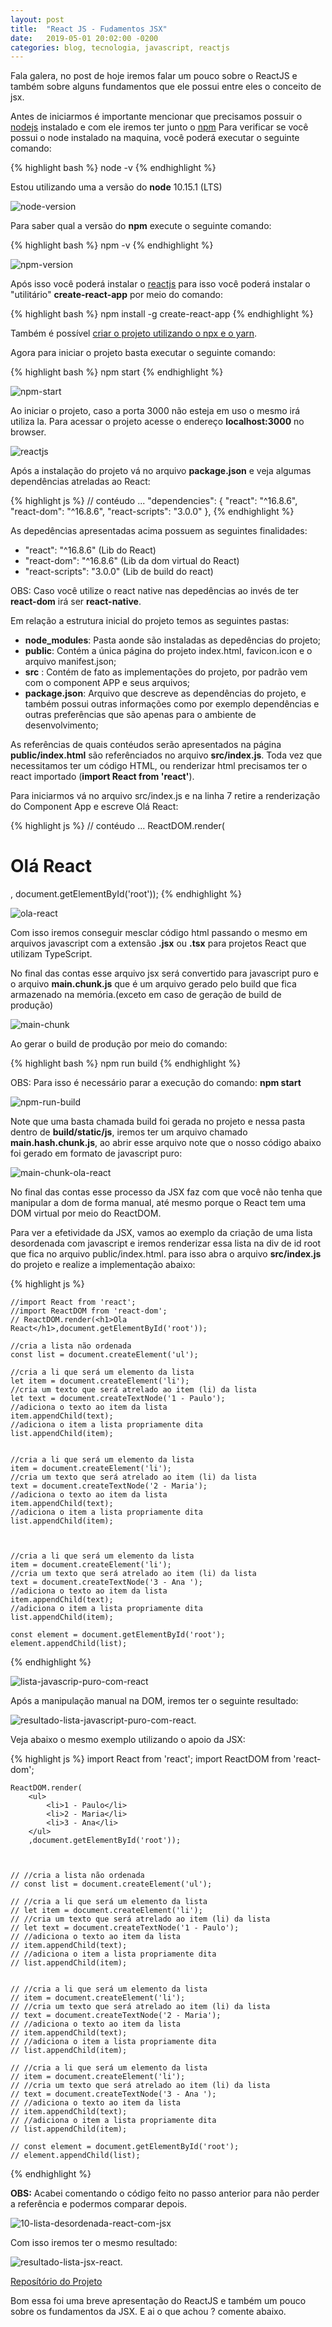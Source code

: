 ```yaml
---
layout: post
title:  "React JS - Fudamentos JSX"
date:   2019-05-01 20:02:00 -0200
categories: blog, tecnologia, javascript, reactjs
---
```



Fala galera, no post de hoje iremos falar um pouco sobre o ReactJS e também sobre alguns fundamentos que ele possui entre eles o conceito de jsx.

Antes de iniciarmos é importante mencionar que precisamos possuir o <a href="https://nodejs.org/en/" target="__blank">nodejs</a> instalado e com ele iremos ter junto o <a href="https://www.npmjs.com/" target="__blank">npm</a> 
Para verificar se você possui o node instalado na maquina, você poderá executar o seguinte comando:

{% highlight bash %}
   node -v
{% endhighlight %}

Estou utilizando uma a versão do **node** 10.15.1 (LTS)

![node-version](/assets/img/posts/reactjs-fundamentos-jsx/1-node-version.png)

Para saber qual a versão do **npm** execute o seguinte comando:

{% highlight bash %}
    npm -v
{% endhighlight %}

![npm-version](/assets/img/posts/reactjs-fundamentos-jsx/2-npm-version.png)

Após isso você poderá instalar o <a href="https://reactjs.org/" target="__blank">reactjs</a> para isso você poderá instalar o "utilitário" **create-react-app** por meio do comando:

{% highlight bash %}
    npm install -g create-react-app
{% endhighlight %}

Também é possível <a href="https://facebook.github.io/create-react-app/docs/getting-started" target="__blank">criar o projeto utilizando o npx e o yarn</a>. 

Agora para iniciar o projeto basta executar o seguinte comando:


{% highlight bash %}
    npm start
{% endhighlight %}


![npm-start](/assets/img/posts/reactjs-fundamentos-jsx/03-01-npm-start.png)


Ao iniciar o projeto, caso a porta 3000 não esteja em uso o mesmo irá utiliza la. Para acessar o projeto acesse o endereço **localhost:3000** no browser.


![reactjs](/assets/img/posts/reactjs-fundamentos-jsx/03-02-reactjs.png)

Após a instalação do projeto vá no arquivo **package.json** e veja algumas dependências atreladas ao React:

{% highlight js %}
 // contéudo ...
 "dependencies": {
    "react": "^16.8.6",
    "react-dom": "^16.8.6",
    "react-scripts": "3.0.0"
  },
{% endhighlight %}

As depedências apresentadas acima possuem as seguintes finalidades:

- "react": "^16.8.6" (Lib do React)
- "react-dom": "^16.8.6" (Lib da dom virtual do React)
- "react-scripts": "3.0.0" (Lib de build do react)

OBS: Caso você utilize o react native nas depedências ao invés de ter **react-dom** irá ser **react-native**.

Em relação a estrutura inicial do projeto temos as seguintes pastas:

- **node_modules**: Pasta aonde são instaladas as depedências do projeto;
- **public**: Contém a única página do projeto index.html, favicon.icon e o arquivo manifest.json;
- **src** : Contém de fato as implementações do projeto, por padrão vem com o component APP e seus arquivos;
- **package.json**: Arquivo que descreve as dependências do projeto, e também possui outras informações como por exemplo dependências e outras preferências que são apenas para o ambiente de desenvolvimento;

As referências de quais contéudos serão apresentados na página **public/index.html** são referênciados no arquivo **src/index.js**. Toda vez que necessitamos ter um código HTML, ou renderizar html precisamos ter o react importado (**import React from 'react'**).

Para iniciarmos vá no arquivo src/index.js e na linha 7 retire a renderização do Component App e escreve Olá React:

{% highlight js %}
 // contéudo ...
ReactDOM.render(<h1>Olá React</h1>, document.getElementById('root'));
{% endhighlight %}

![ola-react](/assets/img/posts/reactjs-fundamentos-jsx/03-03-ola-react.png)


Com isso iremos conseguir mesclar código html passando o mesmo em arquivos javascript com a extensão **.jsx** ou **.tsx** para projetos React que utilizam TypeScript.

No final das contas esse arquivo jsx será convertido para javascript puro e o arquivo **main.chunk.js** que é um arquivo gerado pelo build que fica armazenado na memória.(exceto em caso de geração de build de produção)


![main-chunk](/assets/img/posts/reactjs-fundamentos-jsx/4-main.chunk.js.png)

Ao gerar o build de produção por meio do comando:

{% highlight bash %}
   npm run build
{% endhighlight %}

OBS: Para isso é necessário parar a execução do comando: **npm start**

![npm-run-build](/assets/img/posts/reactjs-fundamentos-jsx/5-npm-run-build.png)

Note que uma basta chamada build foi gerada no projeto e nessa pasta dentro de **build/static/js**, iremos ter um arquivo chamado **main.hash.chunk.js**, ao abrir esse arquivo note que o nosso código abaixo foi gerado em formato de javascript puro:

![main-chunk-ola-react](/assets/img/posts/reactjs-fundamentos-jsx/7-main-chunk-ola-react.png)

No final das contas esse processo da JSX faz com que você não tenha que manipular a dom de forma manual, até mesmo porque o React tem uma DOM virtual por meio do ReactDOM.

Para ver a efetividade da JSX, vamos ao exemplo da criação de uma lista desordenada com javascript e iremos renderizar essa lista na div de id root que fica no arquivo public/index.html. para isso abra o arquivo **src/index.js** do projeto e realize a implementação abaixo:

{% highlight js %}

    //import React from 'react';
    //import ReactDOM from 'react-dom';
    // ReactDOM.render(<h1>Ola React</h1>,document.getElementById('root'));

    //cria a lista não ordenada
    const list = document.createElement('ul');

    //cria a li que será um elemento da lista
    let item = document.createElement('li');
    //cria um texto que será atrelado ao item (li) da lista
    let text = document.createTextNode('1 - Paulo');
    //adiciona o texto ao item da lista
    item.appendChild(text);
    //adiciona o item a lista propriamente dita
    list.appendChild(item);


    //cria a li que será um elemento da lista
    item = document.createElement('li');
    //cria um texto que será atrelado ao item (li) da lista
    text = document.createTextNode('2 - Maria');
    //adiciona o texto ao item da lista
    item.appendChild(text);
    //adiciona o item a lista propriamente dita
    list.appendChild(item);



    //cria a li que será um elemento da lista
    item = document.createElement('li');
    //cria um texto que será atrelado ao item (li) da lista
    text = document.createTextNode('3 - Ana ');
    //adiciona o texto ao item da lista
    item.appendChild(text);
    //adiciona o item a lista propriamente dita
    list.appendChild(item);

    const element = document.getElementById('root');
    element.appendChild(list);

{% endhighlight %}


![lista-javascrip-puro-com-react](/assets/img/posts/reactjs-fundamentos-jsx/8-lista-javascrip-puro-com-react.png)


Após a manipulação manual na DOM, iremos ter o seguinte resultado:

![resultado-lista-javascript-puro-com-react.](/assets/img/posts/reactjs-fundamentos-jsx/9-resultado-lista-javascript-puro-com-react.png)

Veja abaixo o mesmo exemplo utilizando o apoio da JSX:

{% highlight js %}
    import React from 'react';
    import ReactDOM from 'react-dom';

    ReactDOM.render(
        <ul>
            <li>1 - Paulo</li>
            <li>2 - Maria</li>
            <li>3 - Ana</li>
        </ul>
        ,document.getElementById('root'));



    // //cria a lista não ordenada
    // const list = document.createElement('ul');

    // //cria a li que será um elemento da lista
    // let item = document.createElement('li');
    // //cria um texto que será atrelado ao item (li) da lista
    // let text = document.createTextNode('1 - Paulo');
    // //adiciona o texto ao item da lista
    // item.appendChild(text);
    // //adiciona o item a lista propriamente dita
    // list.appendChild(item);


    // //cria a li que será um elemento da lista
    // item = document.createElement('li');
    // //cria um texto que será atrelado ao item (li) da lista
    // text = document.createTextNode('2 - Maria');
    // //adiciona o texto ao item da lista
    // item.appendChild(text);
    // //adiciona o item a lista propriamente dita
    // list.appendChild(item);

    // //cria a li que será um elemento da lista
    // item = document.createElement('li');
    // //cria um texto que será atrelado ao item (li) da lista
    // text = document.createTextNode('3 - Ana ');
    // //adiciona o texto ao item da lista
    // item.appendChild(text);
    // //adiciona o item a lista propriamente dita
    // list.appendChild(item);

    // const element = document.getElementById('root');
    // element.appendChild(list);

{% endhighlight %}


**OBS:** Acabei comentando o código feito no passo anterior para não perder a referência e podermos comparar depois. 

![10-lista-desordenada-react-com-jsx](/assets/img/posts/reactjs-fundamentos-jsx/10-lista-desordenada-react-com-jsx.png)

Com isso iremos ter o mesmo resultado:

![resultado-lista-jsx-react.](/assets/img/posts/reactjs-fundamentos-jsx/9-resultado-lista-javascript-puro-com-react.png)

<a href="https://github.com/paulodutra/reactjs-fundamentos-jsx" target="__blank">Reposítório do Projeto</a>

Bom essa foi uma breve apresentação do ReactJS e também um pouco sobre os fundamentos da JSX.  E ai o que achou ? comente abaixo. 



